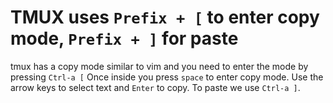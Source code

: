 # TMUX uses `Prefix + [` to enter copy mode, `Prefix + ]` for paste

tmux has a copy mode similar to vim and you need to enter the mode by
pressing `Ctrl-a [` Once inside you press `space` to enter copy mode. Use
the arrow keys to select text and `Enter` to copy. To paste we use
`Ctrl-a ]`.


